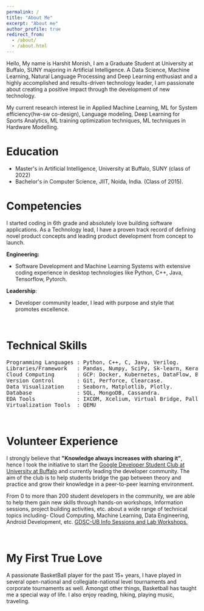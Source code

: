 ```yaml
---
permalink: /
title: "About Me"
excerpt: "About me"
author_profile: true
redirect_from: 
  - /about/
  - /about.html
---
```


Hello, My name is Harshit Monish, I am a Graduate Student at University at Buffalo, SUNY majoring in Artificial Intelligence. A Data Science, Machine Learning, Natural Language Processing and Deep Learning enthusiast and a highly accomplished and results-driven technology leader, I am passionate about creating a positive impact through the development of new technology.

My current research interest lie in Applied Machine Learning, ML for System efficiency(hw-sw co-design), Language modeling, Deep Learning for Sports Analytics, ML training optimization techniques, ML techniques in Hardware Modelling.


Education
========
* Master's in Artificial Intelligence, University at Buffalo, SUNY (class of 2022)
* Bachelor's in Computer Science, JIIT, Noida, India. (Class of 2015).
&nbsp;

Competencies
======
I started coding in 6th grade and absolutely love building software applications. As a Technology lead, I have a proven track record of defining novel product concepts and leading product development from concept to launch.

**Engineering:**
* Software Development and Machine Learning Systems with extensive coding experience in desktop technologies like Python, C++, Java, Tensorflow, Pytorch.

**Leadership**:
* Developer community leader, I lead with purpose and style that promotes excellence.

&nbsp;

Technical Skills
================
<pre>
Programming Languages : Python, C++, C, Java, Verilog.
Libraries/Framework   : Pandas, Numpy, SciPy, Sk-learn, Keras, Spacy, Pytorch, Tensorflow, Jupyter notebooks, Pycharm.
Cloud Computing       : GCP: Docker, Kubernetes, DataFlow, BigQuery, VertexAI.
Version Control       : Git, Perforce, Clearcase.
Data Visualization    : Seaborn, Matplotlib, Plotly.
Database              : SQL, MongoDB, Cassandra.
EDA Tools             : IXCOM, Xcelium, Virtual Bridge, Palladium
Virtualization Tools  : QEMU
</pre>

&nbsp;

Volunteer Experience
======
 I strongly believe that **"Knowledge always increases with sharing it"**, hence I took the initiative to start the [Google Developer Student Club at University at Buffalo](https://gdsc.community.dev/university-at-buffalo/) and currently leading the developer community. The aim of the club is to help students bridge the gap between theory and practice and grow their knowledge in a peer-to-peer learning environment.

 From 0 to more than 200 student developers in the community, we are able to help them gain new skills through hands-on workshops, Information sessions, project building activities, etc. about a wide range of technical topics including- Cloud Computing, Machine Learning, Data Engineering, Android Development, etc. [GDSC-UB Info Sessions and Lab Workshops.](https://www.youtube.com/channel/UCE81NjVFck4axGmgZpwG--Q)

&nbsp;

My First True Love
=====
A passionate BasketBall player for the past 15+ years, I have played in several open-national and collegiate-national level tournaments and corporate tournaments as well. Amongst other things, Basketball has taught me a special way of life.
I also enjoy reading, hiking, playing music, traveling.

